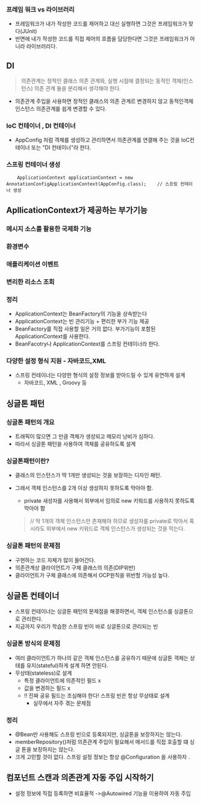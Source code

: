    
### 프레임 워크 vs 라이브러리 
- 프레임워크가 내가 작성한 코드를 제어하고 대신 실행하면 그것은 프레임워크가 맞다(JUnit)
- 반면에 내가 작성한 코드를 직접 제어의 흐름을 담당한다면 그것은 프레임워크가 아니라 라이브러리다.


## DI

> 의존관계는 정적인 클래스 의존 관계와, 실행 시점에 결정되는 동적인 객체(인스턴스) 의존 관계 둘을 분리해서 생각해야 한다.

- 의존관계 주입을 사용하면 정적인 클래스의 의존 관계르 변경하지 않고 동적인객체 인스턴스 의존관계를 쉽게 변경할 수 있다.


### IoC 컨테이너 , DI 컨테이너 

- AppConfig 처럼 객체를 생성하고 관리하면서 의존관계를 연결해 주는 것을 IoC컨테이너 또는 "DI 컨테이너"라 한다.


### 스프링 컨테이너 생성
        ApplicationContext applicationContext = new AnnotationConfigApplicationContext(AppConfig.class);    // 스프링 컨테이너 생성
 


## ApllicationContext가 제공하는 부가기능

### 메시지 소스를 활용한 국제화 기능

### 환경변수

### 애플리케이션 이벤트

### 변리한 리소스 조회

### 정리
- ApplicationContext는 BeanFactory의 기능을 상속받는다
- ApplicationContext는 빈 관리기능 + 편리한 부가 기능 제공
- BeanFactory를 직접 사용할 일은 거의 없다. 부가기능이 포함된 ApplicationContext를 사용한다.
- BeanFacotry나 ApplicationContext를 스프링 컨테이너라 한다.


### 다양한 설정 형식 지원 - 자바코드,XML
- 스프링 컨테이너는 다양한 형식의 설정 정보를 받아드릴 수 있게 유연하게 설계
    - 자바코드, XML , Groovy 등

  
## 싱글톤 패턴

### 싱글톤 패턴의 개요
- 트래픽이 많으면 그 만큼 객체가 생성되고 메모리 낭비가 심하다.
- 따라서 싱글톤 패턴을 사용하여 객체를 공유하도록 설계

### 싱글톤패턴이란?
- 클래스의 인스턴스가 딱 1개만 생성되는 것을 보장하는 디자인 패턴.
- 그래서 객체 인스턴스를 2개 이상 생성하지 못하도록 막아야 함.
  - private 새성자를 사용해서 외부에서 임의로 new 키워드를 사용하지 못하도록 막아야 함
  
  >    // 딱 1개의 객체 인스턴스만 존재해야 하므로 생성자를 private로 막아서 혹시라도 외부에서 new 키워드로 객체 인스턴스가 생성되는 것을 막는다.

### 싱글톤 패턴의 문제점
- 구현하는 코드 자체가 많이 들어간다.
- 의존관계상 클라이언트가 구체 클래스의 의존(DIP위반)
- 클라이언트가 구체 클래스에 의존해서 OCP원칙을 위반할 가능성 높다.

## 싱글톤 컨테이너
- 스프링 컨테이너는 싱글톤 패턴의 문제점을 해곃하면서, 객체 인스턴스를 싱글톤으로 관리한다.
- 지금까지 우리가 학습한 스프링 빈이 바로 싱글톤으로 관리되는 빈


### 싱글톤 방식의 문제점 
- 여러 클라이언트가 하나의 같은 객체 인스턴스를 공유하기 때문에 싱글톤 객체는 상태를 유지(stateful)하게 설계 하면 안된다.
- 무상태(stateless)로 설계
  - 특정 클라이언트에 의존적인 필드 x
  - 값을 변경하는 필드 x
  - !! 진짜 공유 필드는 조심해야 한다! 스프링 빈은 항상 무상태로 설계
    - 실무에서 자주 겪는 문제점 
  
### 정리
- @Bean만 사용해도 스프링 빈으로 등록되지만, 싱글톤을 보장하지는 않는다.
 - memberRepository()처럼 의존관계 주입이 필요해서 메서드를 직접 호출할 떄 싱글 톤을 보장하지는 않는다.
- 크게 고민할 것이 없다. 스프링 설정 정보는 항상 @Configuration 을 사용하자 .



## 컴포넌트 스캔과 의존관계 자동 주입 시작하기 

- 설정 정보에 직접 등록하면 비효율적 ->@Autowired 기능을 이용하여 자동 주입 





